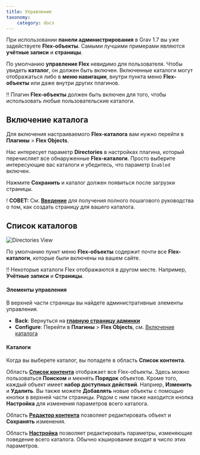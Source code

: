 ```yaml
---
title: Управление
taxonomy:
    category: docs
---
```


При использовании **панели администрирования** в Grav 1.7 вы уже задействуете **Flex-объекты**. Самыми лучшими примерами являются **учётные записи** и **страницы**.

По умолчанию **управление Flex** невидимо для пользователя. Чтобы увидеть **каталог**, он должен быть включен. Включенные каталоги могут отображаться либо в **меню навигации**, внутри пункта меню **Flex-объекты** или даже внутри других плагинов.

!! Плагин **Flex-объекты** должен быть включен для того, чтобы использовать любые пользовательские каталоги.

## Включение каталога

Для включения настраиваемого **Flex-каталога** вам нужно перейти в **Плагины** > **Flex Objects**.

Нас интересует параметр **Directories** в настройках плагина, который перечисляет все обнаруженные **Flex-каталоги**. Просто выберите интересующие вас каталоги и убедитесь, что параметр `Enabled` включен.

Нажмите **Сохранить** и каталог должен появиться после загрузки страницы.

! **СОВЕТ:** См. **[Введение](/advanced/flex/administration/introduction)** для получения полного пошагового руководства о том, как создать страницу для вашего каталога.

## Список каталогов

![Directories View](views-directories.png?width=2030&classes=shadow)

По умолчанию пункт меню **Flex-объекты** содержит почти все **Flex-каталоги**, которые были включены на вашем сайте.

!! Некоторые каталоги Flex отображаются в другом месте. Например, **Учётные записи** и **Страницы**.

#### Элементы управления

В верхней части страницы вы найдете административные элементы управления.

- **Back**: Вернуться на **[главную страницу админки](/admin-panel/dashboard)**
- **Configure**: Перейти в **Плагины** > **Flex Objects**, см. [Включение каталога](#enabling-a-directory)

#### Каталоги

Когда вы выберете каталог, вы попадете в область **Список контента**.

Область **[Список контента](/advanced/flex/administration/views-list)** отображает все Flex-объекты. Здесь можно пользоваться **Поиском** и мекнять **Порядок** объектов. Кроме того, каждый объект имеет **набор доступных действий**. Наприер, **Изменить** и **Удалить**. Вы также можете **Добавлять** новые объекты с помощью кнопки в верхней части страницы. Рядом с ним также находится кнопка **Настройка** для изменения параметров всего каталога.

Область **[Редактор контента](/advanced/flex/administration/views-edit)** позволяет редактировать объект и **Сохранять** изменения.

Область **[Настройка](/advanced/flex/administration/configuration)** позволяет редактировать параметры, изменяющие поведение всего каталога. Обычно кэширование входит в число этих параметров.
